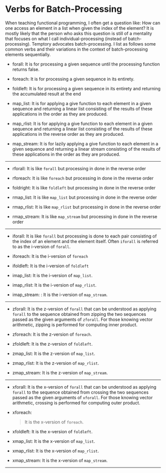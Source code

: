 # Verbs for Batch-Processing

When teaching functional programming, I often get a question like:
How can one access an element in a list when given the index of the
element? It is mostly likely that the person who asks this question
is still of a mentality that focuses on what I call individual-processing
(instead of batch-processing). Temptory advocates batch-processing.
I list as follows some common verbs and their variations in the context
of batch-processing elements sequentially.
  
* forall:
  It is for processing a given sequence
  until the processing function returns false.

* foreach:
  It is for processing a given sequence in its entirety.
  
* foldleft:
  It is for processing a given sequence in its entirety and returning
  the accumulated result at the end
  
* map_list: It is for applying a give function to each element in a
  given sequence and returning a linear list consisting of the results
  of these applications in the order as they are produced.
  
* map_rlist: It is for applying a give function to each element in a
  given sequence and returning a linear list consisting of the results
  of these applications in the reverse order as they are produced.

* map_stream:
  It is for lazily applying a give function to each element in a given
  sequence and returning a linear stream consisting of the results of
  these applications in the order as they are produced.

------

* rforall:
  It is like `forall` but processing in done in the reverse order
* rforeach:
  It is like `foreach` but processing in done in the reverse order
* foldright:
  It is like `foldleft` but processing in done in the reverse order

* rmap_list:
  It is like `map_list` but processing in done in the reverse order
* rmap_rlist:
  It is like `map_rlist` but processing in done in the reverse order
* rmap_stream:
  It is like `map_stream` but processing in done in the reverse order

------

* iforall:
  It is like `forall` but processing is done to each pair consisting of
  the index of an element and the element itself. Often `iforall` is
  referred to as the i-version of `forall`.
* iforeach: It is the i-version of `foreach`
* ifoldleft: It is the i-version of `foldleft`

* imap_list: It is the i-version of `map_list`.
* imap_rlist: It is the i-version of `map_rlist`.
* imap_stream: : It is the i-version of `map_stream`.

------

* zforall:
  It is the z-version of `forall` that can be understood
  as applying `forall` to the sequence obtained from zipping
  the two sequences passed as the given arguments of `zforall`.
  For those knowing vector arithmetic, zipping is performed
  for computing inner product.
  
* zforeach: It is the z-version of `foreach`.
* zfoldleft: It is the z-version of `foldleft`.

* zmap_list: It is the z-version of `map_list`.
* zmap_rlist: It is the z-version of `map_rlist`.
* zmap_stream: It is the z-version of `map_stream`.

------

* xforall:
  It is the x-version of `forall` that can be understood
  as applying `forall` to the sequence obtained from crossing
  the two sequences passed as the given arguments of `xforall`.
  For those knowing vector arithmetic, crossing is performed
  for computing outer product.
  
* xforeach:
  > It is the x-version of `foreach`.
* xfoldleft: It is the x-version of `foldleft`.

* xmap_list: It is the x-version of `map_list`.
* xmap_rlist: It is the x-version of `map_rlist`.
* xmap_stream: It is the x-version of `map_stream`.

------
